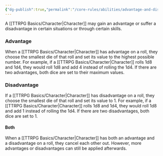 ```yaml
---
{"dg-publish":true,"permalink":"/core-rules/abilities/advantage-and-disadvantage/"}
---
```


A [[TTRPG Basics/Character\|Character]] may gain an advantage or suffer a disadvantage in certain situations or through certain skills.
### Advantage
When a [[TTRPG Basics/Character\|Character]] has advantage on a roll, they choose the smallest die of that roll and set its value to the highest possible number. For example, if a [[TTRPG Basics/Character\|Character]] rolls 1d8 and 1d4, they would roll 1d8 and add 4 instead of rolling the 1d4. If there are two advantages, both dice are set to their maximum values.
### Disadvantage
If a [[TTRPG Basics/Character\|Character]] has disadvantage on a roll, they choose the smallest die of that roll and set its value to 1. For example, if a [[TTRPG Basics/Character\|Character]] rolls 1d8 and 1d4, they would roll 1d8 and add 1 instead of rolling the 1d4. If there are two disadvantages, both dice are set to 1.
#### Both
When a [[TTRPG Basics/Character\|Character]] has both an advantage and a disadvantage on a roll, they cancel each other out. However, more advantages or disadvantages can still be applied afterwards.